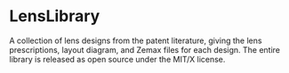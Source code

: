 # LensLibrary

A collection of lens designs from the patent literature, giving the lens prescriptions, layout diagram, and Zemax files for each design. The entire library is released as open source under the MIT/X license.
